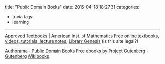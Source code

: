 title: "Public Domain Books"
date: 2015-04-18 18:27:31
categories:
- trivia
tags:
- learning
---

[Approved Textbooks | American Inst. of Mathematics](http://aimath.org/textbooks/approved-textbooks/)
[Free online textbooks, videos, tutorials, lecture notes,](https://files.nyu.edu/jmg336/public/html/mathematics.html)
[Library Genesis](http://gen.lib.rus.ec/) (is this site legal?)

[Authorama - Public Domain Books](http://www.authorama.com/)
[Free ebooks by Project Gutenberg - Gutenberg](https://www.gutenberg.org/)
[Wikibooks](https://en.wikibooks.org/wiki/Main_Page)
